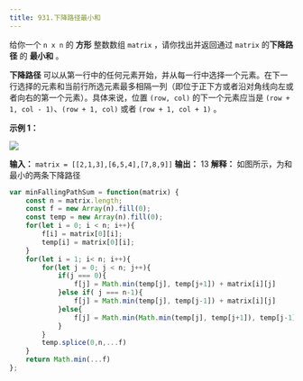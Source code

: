```yaml
---
title: 931.下降路径最小和
---
```

给你一个 `n x n` 的 **方形** 整数数组 `matrix` ，请你找出并返回通过 `matrix` 的**下降路径** 的 **最小和** 。

**下降路径** 可以从第一行中的任何元素开始，并从每一行中选择一个元素。在下一行选择的元素和当前行所选元素最多相隔一列（即位于正下方或者沿对角线向左或者向右的第一个元素）。具体来说，位置 `(row, col)` 的下一个元素应当是 `(row + 1, col - 1)`、`(row + 1, col)` 或者 `(row + 1, col + 1)` 。

**示例 1：**

![](https://pic.leetcode.cn/1729566253-aneDag-image.png)

**输入：** `matrix = [[2,1,3],[6,5,4],[7,8,9]]`
**输出：** 13
**解释：** 如图所示，为和最小的两条下降路径

```js
var minFallingPathSum = function(matrix) {
    const n = matrix.length;
    const f = new Array(n).fill(0);
    const temp = new Array(n).fill(0);
    for(let i = 0; i < n; i++){
        f[i] = matrix[0][i];
        temp[i] = matrix[0][i];
    }
    for(let i = 1; i< n; i++){
        for(let j = 0; j < n; j++){
            if(j === 0){
                f[j] = Math.min(temp[j], temp[j+1]) + matrix[i][j]
            }else if( j === n-1){
                f[j] = Math.min(temp[j], temp[j-1]) + matrix[i][j]
            }else{
                f[j] = Math.min(Math.min(temp[j], temp[j+1]), temp[j-1]) + matrix[i][j]
            }
        }
        temp.splice(0,n,...f)
    }
    return Math.min(...f)
};
```
